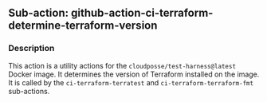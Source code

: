 ## Sub-action: github-action-ci-terraform-determine-terraform-version

### Description

This action is a utility actions for the `cloudposse/test-harness@latest` Docker image. It determines the version of Terraform installed on the image. It is called by the `ci-terraform-terratest` and `ci-terraform-terraform-fmt` sub-actions.

